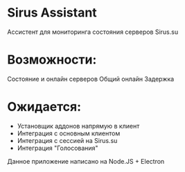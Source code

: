 # Sirus Assistant

Ассистент для мониторинга состояния серверов Sirus.su

# Возможности:
Состояние и онлайн серверов
 Общий онлайн
 Задержка

 # Ожидается:
 - Установщик аддонов напрямую в клиент
 - Интеграция с основным клиентом
 - Интеграция с сессией на Sirus.su
 - Интеграция "Голосования"

 Данное приложение написано на Node.JS + Electron

